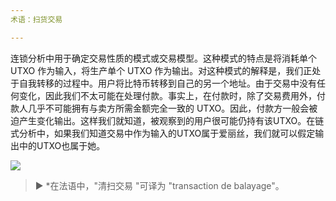 ```yaml
---
术语：扫货交易

---
```

连锁分析中用于确定交易性质的模式或交易模型。这种模式的特点是将消耗单个 UTXO 作为输入，将生产单个 UTXO 作为输出。对这种模式的解释是，我们正处于自我转移的过程中。用户将比特币转移到自己的另一个地址。由于交易中没有任何变化，因此我们不太可能在处理付款。事实上，在付款时，除了交易费用外，付款人几乎不可能拥有与卖方所需金额完全一致的 UTXO。因此，付款方一般会被迫产生变化输出。这样我们就知道，被观察到的用户很可能仍持有该UTXO。在链式分析中，如果我们知道交易中作为输入的UTXO属于爱丽丝，我们就可以假定输出中的UTXO也属于她。

![](../../dictionnaire/assets/6.webp)

> ► *在法语中，"清扫交易 "可译为 "transaction de balayage"。